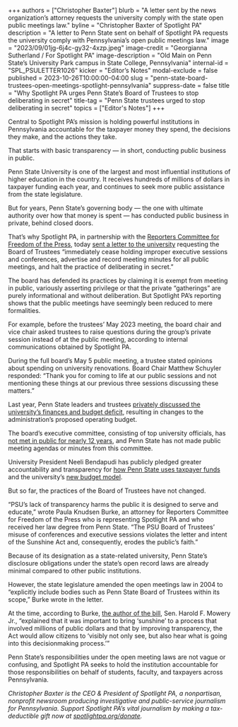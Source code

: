 +++
authors = ["Christopher Baxter"]
blurb = "A letter sent by the news organization’s attorney requests the university comply with the state open public meetings law."
byline = "Christopher Baxter of Spotlight PA"
description = "A letter to Penn State sent on behalf of Spotlight PA requests the university comply with Pennsylvania’s open public meetings law."
image = "2023/09/01jg-6j4c-gy32-4xzp.jpeg"
image-credit = "Georgianna Sutherland / For Spotlight PA"
image-description = "Old Main on Penn State’s University Park campus in State College, Pennsylvania"
internal-id = "SPL_PSULETTER1026"
kicker = "Editor’s Notes"
modal-exclude = false
published = 2023-10-26T10:00:00-04:00
slug = "penn-state-board-trustees-open-meetings-spotlight-pennsylvania"
suppress-date = false
title = "Why Spotlight PA urges Penn State’s Board of Trustees to stop deliberating in secret"
title-tag = "Penn State trustees urged to stop deliberating in secret"
topics = ["Editor's Notes"]
+++

Central to Spotlight PA’s mission is holding powerful institutions in Pennsylvania accountable for the taxpayer money they spend, the decisions they make, and the actions they take.

That starts with basic transparency — in short, conducting public business in public.

Penn State University is one of the largest and most influential institutions of higher education in the country. It receives hundreds of millions of dollars in taxpayer funding each year, and continues to seek more public assistance from the state legislature.

But for years, Penn State’s governing body — the one with ultimate authority over how that money is spent — has conducted public business in private, behind closed doors.

That’s why Spotlight PA, in partnership with the <a href="https://www.rcfp.org">Reporters Committee for Freedom of the Press</a>, today <a href="https://www.rcfp.org/wp-content/uploads/2023/10/2023-10-26-PSU-Sunshine-Act-letter.pdf">sent a letter to the university</a> requesting the Board of Trustees “immediately cease holding improper executive sessions and conferences, advertise and record meeting minutes for all public meetings, and halt the practice of deliberating in secret.”

<script src="https://www.spotlightpa.org/embed.js" async></script><div data-spl-embed-version="1" data-spl-src="https://www.spotlightpa.org/embeds/donate/?teaser_text=Support%20Spotlight%20PA's%20investigative%20and%20public-service%20journalism%20that%20holds%20the%20powerful%20to%20account%20and%20strengthens%20our%20Democracy.&eyebrow_text=Donate%20Now"></div>

The board has defended its practices by claiming it is exempt from meeting in public, variously asserting privilege or that the private “gatherings” are purely informational and without deliberation. But Spotlight PA’s reporting shows that the public meetings have seemingly been reduced to mere formalities.

For example, before the trustees’ May 2023 meeting, the board chair and vice chair asked trustees to raise questions during the group’s private session instead of at the public meeting, according to internal communications obtained by Spotlight PA.

During the full board’s May 5 public meeting, a trustee stated opinions about spending on university renovations. Board Chair Matthew Schuyler responded: “Thank you for coming to life at our public sessions and not mentioning these things at our previous three sessions discussing these matters.”

Last year, Penn State leaders and trustees <a href="https://www.spotlightpa.org/statecollege/2023/05/penn-state-budget-deficit-trustees-sunshine-act/">privately discussed the university’s finances and budget deficit</a>, resulting in changes to the administration’s proposed operating budget.

The board’s executive committee, consisting of top university officials, has <a href="https://www.spotlightpa.org/statecollege/2022/09/penn-state-board-of-trustees-sunshine-act-public-meetings/">not met in public for nearly 12 years</a>, and Penn State has not made public meeting agendas or minutes from this committee.

University President Neeli Bendapudi has publicly pledged greater accountability and transparency for <a href="https://www.psu.edu/news/administration/story/president-bendapudi-pledges-accountability-urges-lawmakers-approve-funding/">how Penn State uses taxpayer funds</a> and the university’s <a href="https://www.psu.edu/news/administration/story/progress-moves-forward-first-phase-bendapudis-vision-key-goals/">new budget model</a>.

But so far, the practices of the Board of Trustees have not changed.

“PSU’s lack of transparency harms the public it is designed to serve and educate,” wrote Paula Knudsen Burke, an attorney for Reporters Committee for Freedom of the Press who is representing Spotlight PA and who received her law degree from Penn State. “The PSU Board of Trustees’ misuse of conferences and executive sessions violates the letter and intent of the Sunshine Act and, consequently, erodes the public’s faith.”

Because of its designation as a state-related university, Penn State’s disclosure obligations under the state’s open record laws are already minimal compared to other public institutions.

However, the state legislature amended the open meetings law in 2004 to “explicitly include bodies such as Penn State Board of Trustees within its scope,” Burke wrote in the letter.

At the time, according to Burke, <a href="https://www.legis.state.pa.us/WU01/LI/SJ/2004/0/Sj20040623.pdf#page=10">the author of the bill</a>, Sen. Harold F. Mowery Jr., “explained that it was important to bring ‘sunshine’ to a process that involved millions of public dollars and that by improving transparency, the Act would allow citizens to ‘visibly not only see, but also hear what is going into this decisionmaking process.’”

Penn State’s responsibilities under the open meeting laws are not vague or confusing, and Spotlight PA seeks to hold the institution accountable for those responsibilities on behalf of students, faculty, and taxpayers across Pennsylvania.

<em>Christopher Baxter is the CEO &amp; President of Spotlight PA, a nonpartisan, nonprofit newsroom producing investigative and public-service journalism for Pennsylvania. Support Spotlight PA’s vital journalism by making a tax-deductible gift now at </em><a href="http://spotlightpa.org/donate"><em>spotlightpa.org/donate</em></a><em>.</em>

